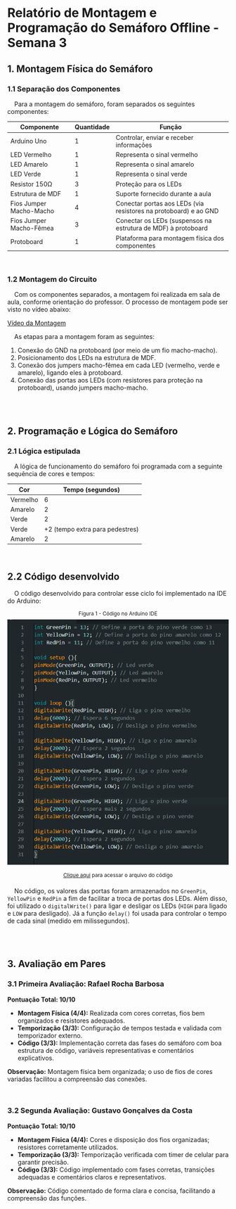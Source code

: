 # Relatório de Montagem e Programação do Semáforo Offline - Semana 3

## 1. Montagem Física do Semáforo
### 1.1 Separação dos Componentes
&nbsp;&nbsp;&nbsp;&nbsp;Para a montagem do semáforo, foram separados os seguintes componentes:

| Componente | Quantidade | Função |
|------------|------------|--------|
| Arduino Uno | 1 | Controlar, enviar e receber informações |
| LED Vermelho | 1 | Representa o sinal vermelho |
| LED Amarelo | 1 | Representa o sinal amarelo |
| LED Verde | 1 | Representa o sinal verde |
| Resistor 150Ω | 3 | Proteção para os LEDs |
| Estrutura de MDF | 1 | Suporte fornecido durante a aula |
| Fios Jumper Macho-Macho | 4 | Conectar portas aos LEDs (via resistores na protoboard) e ao GND |
| Fios Jumper Macho-Fêmea | 3 | Conectar os LEDs (suspensos na estrutura de MDF) à protoboard |
| Protoboard | 1 | Plataforma para montagem física dos componentes |

<br>

### 1.2 Montagem do Circuito
&nbsp;&nbsp;&nbsp;&nbsp;Com os componentes separados, a montagem foi realizada em sala de aula, conforme orientação do professor. O processo de montagem pode ser visto no vídeo abaixo:

[Vídeo da Montagem](https://drive.google.com/file/d/1IDNK6YTA-bvOGyr-ITkdtQEtgb5rvNcA/view?usp=drive_link)

&nbsp;&nbsp;&nbsp;&nbsp;As etapas para a montagem foram as seguintes:
1. Conexão do GND na protoboard (por meio de um fio macho-macho).
2. Posicionamento dos LEDs na estrutura de MDF.
3. Conexão dos jumpers macho-fêmea em cada LED (vermelho, verde e amarelo), ligando eles à protoboard.
4. Conexão das portas aos LEDs (com resistores para proteção na protoboard), usando jumpers macho-macho.

<br><br>

## 2. Programação e Lógica do Semáforo
### 2.1 Lógica estipulada

&nbsp;&nbsp;&nbsp;&nbsp;A lógica de funcionamento do semáforo foi programada com a seguinte sequência de cores e tempos:

| Cor  	| Tempo (segundos) |
|----------|-------------------|
| Vermelho | 6 |
| Amarelo  | 2 |
| Verde	| 2 |
| Verde	| +2 (tempo extra para pedestres) |
| Amarelo  | 2 |

<br>

## 2.2 Código desenvolvido
&nbsp;&nbsp;&nbsp;&nbsp;O código desenvolvido para controlar esse ciclo foi implementado na IDE do Arduino:

<div align="center">
  <sup>Figura 1 - Código no Arduino IDE</sup>
  <img src="./img/code.png" alt="Código do Semáforo no Arduino IDE">
  <br>

  <sup>[Clique aqui](./code.cpp) para acessar o arquivo do código</sup>
</div>

&nbsp;&nbsp;&nbsp;&nbsp;No código, os valores das portas foram armazenados no `GreenPin`, `YellowPin` e `RedPin` a fim de facilitar a troca de portas dos LEDs. Além disso, foi utilizado o `digitalWrite()` para ligar e desligar os LEDs (`HIGH` para ligado e `LOW` para desligado). Já a função `delay()` foi usada para controlar o tempo de cada sinal (medido em milissegundos).

<br><br>

## 3. Avaliação em Pares

### 3.1 Primeira Avaliação: Rafael Rocha Barbosa
**Pontuação Total: 10/10**

- **Montagem Física (4/4):** Realizada com cores corretas, fios bem organizados e resistores adequados.
- **Temporização (3/3):** Configuração de tempos testada e validada com temporizador externo.
- **Código (3/3):** Implementação correta das fases do semáforo com boa estrutura de código, variáveis representativas e comentários explicativos.

**Observação:** Montagem física bem organizada; o uso de fios de cores variadas facilitou a compreensão das conexões.

<br>

### 3.2 Segunda Avaliação: Gustavo Gonçalves da Costa
**Pontuação Total: 10/10**

- **Montagem Física (4/4):** Cores e disposição dos fios organizadas; resistores corretamente utilizados.
- **Temporização (3/3):** Temporização verificada com timer de celular para garantir precisão.
- **Código (3/3):** Código implementado com fases corretas, transições adequadas e comentários claros e representativos.

**Observação:** Código comentado de forma clara e concisa, facilitando a compreensão das funções.